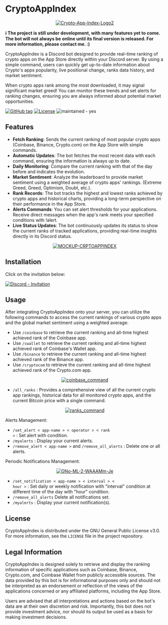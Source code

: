 # CryptoAppIndex

<p align="center">
<a href="https://imgbb.com/"><img src="https://i.ibb.co/4sLW3yM/Crypto-App-Index-Logo2.png" alt="Crypto-App-Index-Logo2" border="0"></a>
</p>

**ℹ The project is still under development, with many features yet to come. The bot will not always be online until its final version is released. For more information, please contact me. :)**

CryptoAppIndex is a Discord bot designed to provide real-time ranking of crypto apps on the App Store directly within your Discord server. 
By using a simple command, users can quickly get up-to-date information about Crypto's apps popularity, live positional change, ranks data history, and market sentiment.

When crypto apps rank among the most downloaded, it may signal significant market greed!
You can monitor these trends and set alerts for ranking changes, ensuring you are always informed about potential market opportunities.

<a href="https://github.com/SeedSnake/CryptoAppIndex/releases/"><img src="https://img.shields.io/github/tag/SeedSnake/CryptoAppIndex?include_prereleases=&sort=semver&color=blue" alt="GitHub tag"></a> <a href="#license"><img src="https://img.shields.io/badge/License-GNU-blue" alt="License"></a> <img src="https://img.shields.io/badge/maintained-yes-blue" alt="maintained - yes">


## Features

- **Fetch Ranking**: Sends the current ranking of most popular crypto apps (Coinbase, Binance, Crypto.com) on the App Store with simple commands.
- **Automatic Updates**: The bot fetches the most recent data with each command, ensuring the information is always up to date.
- **Daily Monitoring**: Compare the current ranking with that of the day before and indicates the evolution.
- **Market Sentiment**: Analyze the leaderboard to provide market sentiment using a weighted average of crypto apps' rankings. (Extreme Greed, Greed, Optimism, Doubt, etc.).
- **Rank Records**: The bot tracks the highest and lowest ranks achieved by crypto apps and historical charts, providing a long-term perspective on their performance in the App Store.
- **Alerts Commands**: You can set alert thresholds for your applications. Receive direct messages when the app's rank meets your specified conditions with !alert.
- **Live Status Updates**: The bot continuously updates its status to show the current ranks of tracked applications, providing real-time insights directly in its Discord status.

<p align="center">
<a href="https://ibb.co/0qRTQnp"><img src="https://i.ibb.co/gyLN6rb/MOCKUP-CRPTOAPPINDEX.png" alt="MOCKUP-CRPTOAPPINDEX" border="0"></a>
</p>

## Installation

Click on the invitation below:

<a href="https://discord.com/oauth2/authorize?client_id=1217919790593872015"><img src="https://img.shields.io/badge/Discord-Invitation-7289DA?style=for-the-badge&logo=discord&logoColor=white" alt="Discord - Invitation"></a>

## Usage

After integrating CryptoAppIndex onto your server, you can utilize the following commands to access the current rankings of various crypto apps and the global market sentiment using a weighted average:

- Use <code>/coinbase</code> to retrieve the current ranking and all-time highest achieved rank of the Coinbase app.
- Use <code>/cwallet</code> to retrieve the current ranking and all-time highest achieved rank of Coinbase's Wallet app.
- Use <code>/binance</code> to retrieve the current ranking and all-time highest achieved rank of the Binance app.
- Use <code>/cryptocom</code> to retrieve the current ranking and all-time highest achieved rank of the Crypto.com app.

<p align="center"><a href="https://imgbb.com/"><img src="https://i.ibb.co/Yty3qPN/c.png" alt="coinbase_command" border="0"></a></p>
  
- <code>/all_ranks</code> : Provides a comprehensive view of all the current crypto app rankings, historical data for all monitored crypto apps, and the current Bitcoin price with a single command.

<p align="center"><a href="https://imgbb.com/"><img src="https://i.ibb.co/6yK3XQZ/r.png" alt="ranks_command" border="0"></a></p>

Alerts Management: 

- <code>/set_alert < app-name > < operator > < rank ></code> : Set alert with condition.
- <code>/myalerts</code> : Display your current alerts.
- <code>/remove_alert < app-name ></code> and <code>/remove_all_alerts</code> : Delete one or all alerts.

Periodic Notifications Management: 

<p align="center"><a href="https://ibb.co/rxnt3M5"><img src="https://i.ibb.co/Lx4Pr69/GNo-ML-2-WAAAMm-Je.png" alt="GNo-ML-2-WAAAMm-Je" border="0"></a></p>

- <code>/set_notification < app-name > < interval > < hour ></code> : Set daily or weekly notification with "interval" condition at different time of the day with "hour" condition.
- <code>/remove_all_alerts</code> Delete all notifications set.
- <code>/myalerts</code> : Display your current notification(s).

## License

CryptoAppIndex is distributed under the GNU General Public License v3.0. For more information, see the `LICENSE` file in the project repository.

## Legal Information

CryptoAppIndex is designed solely to retrieve and display the ranking information of specific applications such as Coinbase, Binance, Crypto.com, and Coinbase Wallet from publicly accessible sources. The data provided by this bot is for informational purposes only and should not be interpreted as an endorsement or reflection of the views of the applications concerned or any affiliated platforms, including the App Store. 

Users are advised that all interpretations and actions based on the bot's data are at their own discretion and risk. Importantly, this bot does not provide investment advice, nor should its output be used as a basis for making investment decisions.
